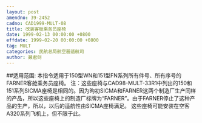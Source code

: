 ```yaml
---
layout: post
amendno: 39-2452
cadno: CAD1999-MULT-08
title: 改装客舱乘务员座椅
date: 1999-02-13 00:00:00 +0800
effdate: 1999-02-20 00:00:00 +0800
tag: MULT
categories: 民航总局航空器适航司
author: 聂君剑
---
```


##适用范围:
本指令适用于150型WN和151型FN系列所有件号、所有序号的FARNER客舱乘务员座椅。
注：这些座椅与CAD98-MULT-33R1中列出的150和151系列SICMA座椅是相同的。因为昀初SICMA和FARNER这两个制造厂生产同样的产品，所以这些座椅上的制造厂标牌为“FARNER”。由于FARNER停止了这种产品的生产，所以，以后的适航性由SICMA座椅满足。
这些座椅可能安装在空客A320系列飞机上，但不限于此。

